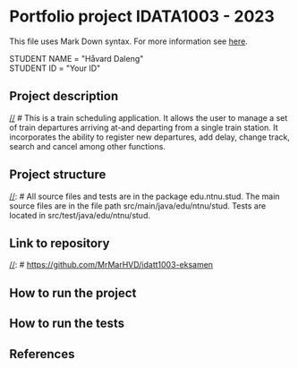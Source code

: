 # Portfolio project IDATA1003 - 2023
This file uses Mark Down syntax. For more information see [here](https://www.markdownguide.org/basic-syntax/).

STUDENT NAME = "Håvard Daleng"  
STUDENT ID = "Your ID"

## Project description

[//] # This is a train scheduling application. It allows the user to manage a set of
train departures arriving at-and departing from a single train station. 
It incorporates the ability to register new departures, add delay, change track, search
and cancel among other functions.

## Project structure

[//]: # All source files and tests are in the package edu.ntnu.stud. The main source files
are in the file path src/main/java/edu/ntnu/stud. Tests are located in src/test/java/edu/ntnu/stud.


## Link to repository

[//]: # https://github.com/MrMarHVD/idatt1003-eksamen

## How to run the project

[//]: # (TODO: Describe how to run your project here. What is the main class? What is the main method?
What is the input and output of the program? What is the expected behaviour of the program?)

## How to run the tests

[//]: # (TODO: Describe how to run the tests here.)

## References

[//]: # (TODO: Include references here, if any. For example, if you have used code from the course book, include a reference to the chapter.
Or if you have used code from a website or other source, include a link to the source.)
